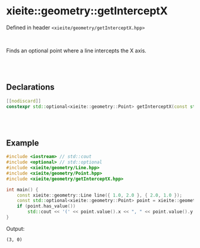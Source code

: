 # xieite::geometry::getInterceptX
Defined in header `<xieite/geometry/getInterceptX.hpp>`

<br/>

Finds an optional point where a line intercepts the X axis.

<br/><br/>

## Declarations
```cpp
[[nodiscard]]
constexpr std::optional<xieite::geometry::Point> getInterceptX(const std::derived_from<xieite::geometry::LineLike> auto& lineLike) noexcept;
```

<br/><br/>

## Example
```cpp
#include <iostream> // std::cout
#include <optional> // std::optional
#include <xieite/geometry/Line.hpp>
#include <xieite/geometry/Point.hpp>
#include <xieite/geometry/getInterceptX.hpp>

int main() {
	const xieite::geometry::Line line({ 1.0, 2.0 }, { 2.0, 1.0 });
	const std::optional<xieite::geometry::Point> point = xieite::geometry::getInterceptX(line);
	if (point.has_value())
		std::cout << '(' << point.value().x << ", " << point.value().y << ")\n";
}
```
Output:
```
(3, 0)
```
